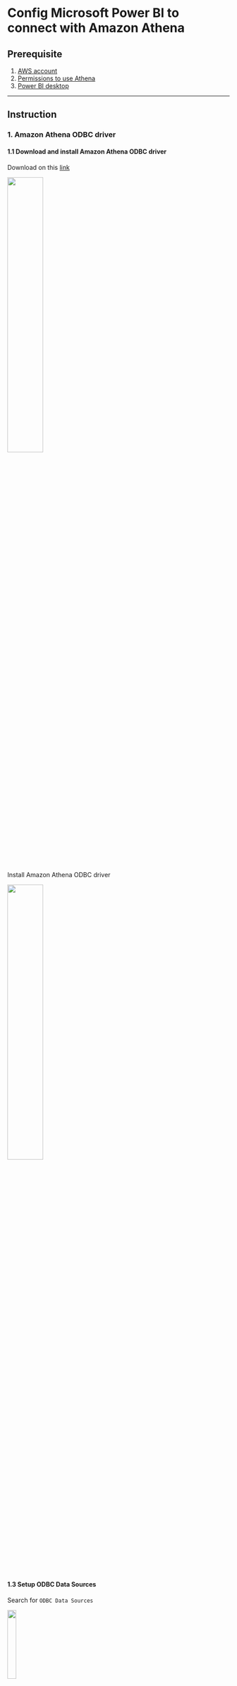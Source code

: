 # Config Microsoft Power BI to connect with Amazon Athena

## Prerequisite
1. [AWS account](https://aws.amazon.com/)
2. [Permissions to use Athena](https://docs.aws.amazon.com/athena/latest/ug/policy-actions.html)
3. [Power BI desktop](https://powerbi.microsoft.com/en-us/desktop/)
    
---
## Instruction

### 1. Amazon Athena ODBC driver


#### 1.1 Download and install Amazon Athena ODBC driver

Download on this [link](https://docs.aws.amazon.com/athena/latest/ug/connect-with-odbc.html)

<img src="./images/athena-driver.png" width=40%/>

Install Amazon Athena ODBC driver

<img src="./images/athena-driver-install.png" width=40%/>

#### 1.3 Setup ODBC Data Sources

Search for `ODBC Data Sources`

<img src="./images/odbc-search.png" width=20%/>

On `System DNS` tab then click `Add...`

<img src="./images/odbc-add.png" width=40%/>

Select Name `Simba Athena ODBC Driver` then click `Finish`

<img src="./images/odbc-add-finish.png" width=40%/>

On `Simba Athena ODBC Driver DSN Setup` Input following information

Data Source Name: `MyTestDataSource` (Your Data Source Name)

AWS Region: `us-east-1`

S3 Output Location: `s3://<S3-BUCKET>/`

then click `Authentication Options...`

<img src="./images/odbc-add-dsn-setup.png" width=40%/>

Authentication Type: `IAM Credentials`

User: `<AWS_ACCESS_KEY_ID>` (Your AWS Access Key ID)

Password: `<AWS_SECRET_ACCESS_KEY>` (Your AWS Secret Access Key)

Session Token: `<AWS_SESSION_TOKEN>` (Your AWS Session Token)

then click `OK`

Test connection by click `Test...`

<img src="./images/odbc-add-dsn-authen-test.png" width=40%/>

Message shows `SUCESS!` then click `OK`

<img src="./images/odbc-add-dsn-authen-success.png" width=40%/>

Click `OK` to finish setup ODBC Data Source

<img src="./images/odbc-add-dsn-authen-finish.png" width=40%/>

---

### 2. Power BI

#### 2.1 Get data

Open `Power BI`. In `Home` tab, click `Get data`

<img src="./images/powerbi-get-data.png" width=40%/>

Search for `Athena` and click `Connect`

<img src="./images/powerbi-get-data-search.png" width=40%/>

DSN: `MyTestDataSource` (Your Data Source Name)

Data Connectivity mode: `DirectQuery`

Click `OK`

<img src="./images/powerbi-get-data-athena.png" width=40%/>

Select `Use Data Source Configuration` then click `Connect`

<img src="./images/powerbi-get-data-athena-connect.png" width=40%/>

Navigator will show up then expand datasource, database, and select table then click `Load`

<img src="./images/powerbi-get-data-athena-table.png" width=50%/>

On `Visualizations` tab, select `Table`

On `Data` tab, select column that you want to show

You will notice that data is showing on dashboard.

<img src="./images/powerbi-get-data-athena-dashboard.png" width=70%/>

---